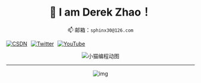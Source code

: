 <div id="img"align=center>
  
# 🌟 I am Derek Zhao！  

📫 邮箱：`sphinx30@126.com`  

<div style="display: flex; gap: 10px;">
  <a href="https://blog.csdn.net/2402_82616859?type=blog"><img src="https://img.shields.io/badge/📖_大强同学-FF4D4D?style=flat-square&logo=c&logoColor=white" alt="CSDN"></a>
  <a href="https://twitter.com/dqtx760"><img src="https://img.shields.io/badge/🐦_dqtx760-1DA1F2?style=flat-square&logo=x&logoColor=white" alt="Twitter"></a>
  <a href="https://www.youtube.com/@dqtx760/videos"><img src="https://img.shields.io/badge/🎬_dqtx760-FF0000?style=flat-square&logo=youtube&logoColor=white" alt="YouTube"></a>
</div>





![小猫编程动图](https://mmbiz.qpic.cn/mmbiz_gif/gz2sdHyQbaZc0dIlEbMqjanFnBSmeLcww0YAecX8fuicqdUW4goZhMlKxhdaNzMDA9XgZD5CfffmqsEqkUibrySA/640?wx_fmt=gif&from=appmsg)

---




 ![img](https://github-readme-streak-stats.herokuapp.com/?user=dqtx760&theme=radical)



